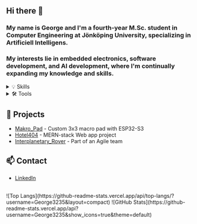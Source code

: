 ## Hi there 👋
### My name is **George** and I'm a fourth-year M.Sc. student in Computer Engineering at Jönköping University, specializing in Artificiell Intelligens. 

### My interests lie in embedded electronics, software development, and AI development, where I'm continually expanding my knowledge and skills.

<details>
  <summary>💡 Skills</summary>
  - C-languages (C, C#, C++)
  - Embedded Electronics (ESP32, Raspberry Pico Pi, NUCLEO STM32)
  - HTML, CSS
  - JavaScript (React, Node.js, ..)
  - Database (SQL, MongoDB, Firebase)
  - MERN-Stack
  - CUDA
</details>

<details>
  <summary>🛠 Tools</summary>
  - Visual Studio Code
  - Visual Studio
  - Jetson Nano NVIDIA
  - STM32CubeIDE
  - Arduino IDE
  - Platform IO
</details>

## 🚀 Projects
- [Makro_Pad](https://github.com/George3235/Makro_Pad) - Custom 3x3 macro pad with ESP32-S3
- [Hotel404](https://github.com/calle256/hotel-404) - MERN-stack Web app project
- [Interplanetary_Rover](https://github.com/ctaqvist/Knowit-NFK-25) - Part of an Agile team

## 📫 Contact
- [LinkedIn](https://www.linkedin.com/in/george-saba-940759123/)
<br/> 
![Top Langs](https://github-readme-stats.vercel.app/api/top-langs/?username=George3235&layout=compact)  
![GitHub Stats](https://github-readme-stats.vercel.app/api?username=George3235&show_icons=true&theme=default)
